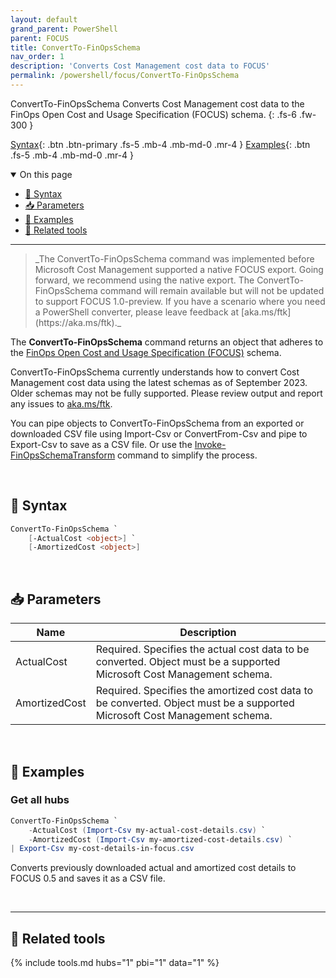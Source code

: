 ```yaml
---
layout: default
grand_parent: PowerShell
parent: FOCUS
title: ConvertTo-FinOpsSchema
nav_order: 1
description: 'Converts Cost Management cost data to FOCUS'
permalink: /powershell/focus/ConvertTo-FinOpsSchema
---
```


<span class="fs-9 d-block mb-4">ConvertTo-FinOpsSchema</span>
Converts Cost Management cost data to the FinOps Open Cost and Usage Specification (FOCUS) schema.
{: .fs-6 .fw-300 }

[Syntax](#-syntax){: .btn .btn-primary .fs-5 .mb-4 .mb-md-0 .mr-4 }
[Examples](#-examples){: .btn .fs-5 .mb-4 .mb-md-0 .mr-4 }

<details open markdown="1">
   <summary class="fs-2 text-uppercase">On this page</summary>

- [🧮 Syntax](#-syntax)
- [📥 Parameters](#-parameters)
- [🌟 Examples](#-examples)
- [🧰 Related tools](#-related-tools)

</details>

---

<blockquote class="warning" markdown="1">
    _The ConvertTo-FinOpsSchema command was implemented before Microsoft Cost Management supported a native FOCUS export. Going forward, we recommend using the native export. The ConvertTo-FinOpsSchema command will remain available but will not be updated to support FOCUS 1.0-preview. If you have a scenario where you need a PowerShell converter, please leave feedback at [aka.ms/ftk](https://aka.ms/ftk)._
</blockquote>

The **ConvertTo-FinOpsSchema** command returns an object that adheres to the [FinOps Open Cost and Usage Specification (FOCUS)](https://focus.finops.org) schema.

ConvertTo-FinOpsSchema currently understands how to convert Cost Management cost data using the latest schemas as of September 2023. Older schemas may not be fully supported. Please review output and report any issues to [aka.ms/ftk](https://aka.ms/ftk).

You can pipe objects to ConvertTo-FinOpsSchema from an exported or downloaded CSV file using Import-Csv or ConvertFrom-Csv and pipe to Export-Csv to save as a CSV file. Or use the [Invoke-FinOpsSchemaTransform](./Invoke-FinOpsSchema.md) command to simplify the process.

<br>

## 🧮 Syntax

```powershell
ConvertTo-FinOpsSchema `
    [-ActualCost <object>] `
    [-AmortizedCost <object>]
```

<br>

## 📥 Parameters

| Name          | Description                                                                                                               |
| ------------- | ------------------------------------------------------------------------------------------------------------------------- |
| ActualCost    | Required. Specifies the actual cost data to be converted. Object must be a supported Microsoft Cost Management schema.    |
| AmortizedCost | Required. Specifies the amortized cost data to be converted. Object must be a supported Microsoft Cost Management schema. |

<br>

## 🌟 Examples

### Get all hubs

```powershell
ConvertTo-FinOpsSchema `
    -ActualCost (Import-Csv my-actual-cost-details.csv) `
    -AmortizedCost (Import-Csv my-amortized-cost-details.csv) `
| Export-Csv my-cost-details-in-focus.csv
```

Converts previously downloaded actual and amortized cost details to FOCUS 0.5 and saves it as a CSV file.

<br>

---

## 🧰 Related tools

{% include tools.md hubs="1" pbi="1" data="1" %}

<br>
